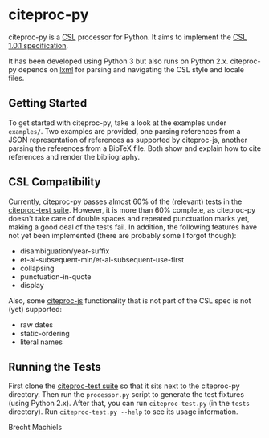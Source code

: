 citeproc-py
===========

citeproc-py is a [CSL][csl] processor for Python. It aims to implement the 
[CSL 1.0.1 specification][csl_spec].

It has been developed using Python 3 but also runs on Python 2.x. citeproc-py
depends on [lxml][lxml] for parsing and navigating the CSL style and locale
files.

[csl]: http://citationstyles.org/
[csl_spec]: http://citationstyles.org/documentation/
[lxml]: http://lxml.de/


Getting Started
---------------

To get started with citeproc-py, take a look at the examples under `examples/`.
Two examples are provided, one parsing references from a JSON representation of
references as supported by citeproc-js, another parsing the references from
a BibTeX file. Both show and explain how to cite references and render the
bibliography.


CSL Compatibility
-----------------

Currently, citeproc-py passes almost 60% of the (relevant) tests in the
[citeproc-test suite](https://bitbucket.org/bdarcus/citeproc-test). However, it
is more than 60% complete, as citeproc-py doesn't take care of double spaces and
repeated punctuation marks yet, making a good deal of the tests fail. In
addition, the following features have not yet been implemented (there are
probably some I forgot though):

* disambiguation/year-suffix
* et-al-subsequent-min/et-al-subsequent-use-first
* collapsing
* punctuation-in-quote
* display

Also, some [citeproc-js](http://bitbucket.org/fbennett/citeproc-js/wiki/Home)
functionality that is not part of the CSL spec is not (yet) supported:

* raw dates
* static-ordering
* literal names


Running the Tests
-----------------

First clone the
[citeproc-test suite](https://bitbucket.org/bdarcus/citeproc-test) so that it
sits next to the citeproc-py directory. Then run the `processor.py` script to
generate the test fixtures (using Python 2.x). After that, you can run
`citeproc-test.py` (in the `tests` directory). Run `citeproc-test.py --help` to
see its usage information.


Brecht Machiels
